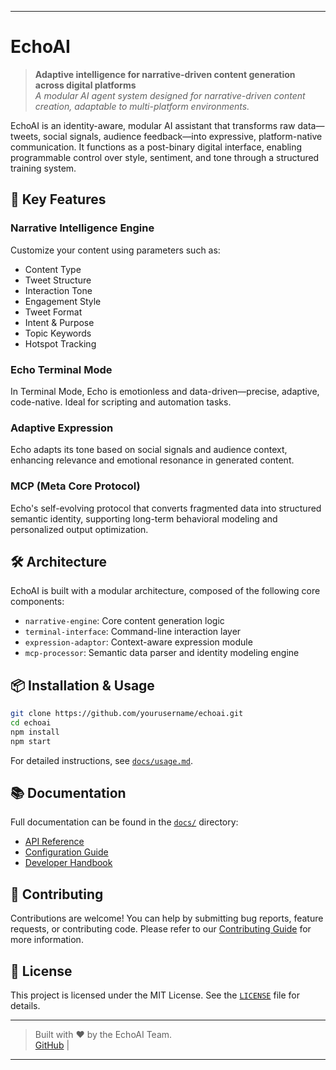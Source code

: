
---

# EchoAI

> **Adaptive intelligence for narrative-driven content generation across digital platforms**  
> _A modular AI agent system designed for narrative-driven content creation, adaptable to multi-platform environments._

EchoAI is an identity-aware, modular AI assistant that transforms raw data—tweets, social signals, audience feedback—into expressive, platform-native communication. It functions as a post-binary digital interface, enabling programmable control over style, sentiment, and tone through a structured training system.

## 🧠 Key Features

### Narrative Intelligence Engine
Customize your content using parameters such as:
- Content Type
- Tweet Structure
- Interaction Tone
- Engagement Style
- Tweet Format
- Intent & Purpose
- Topic Keywords
- Hotspot Tracking

### Echo Terminal Mode
In Terminal Mode, Echo is emotionless and data-driven—precise, adaptive, code-native. Ideal for scripting and automation tasks.

### Adaptive Expression
Echo adapts its tone based on social signals and audience context, enhancing relevance and emotional resonance in generated content.

### MCP (Meta Core Protocol)
Echo's self-evolving protocol that converts fragmented data into structured semantic identity, supporting long-term behavioral modeling and personalized output optimization.

## 🛠 Architecture

EchoAI is built with a modular architecture, composed of the following core components:
- `narrative-engine`: Core content generation logic
- `terminal-interface`: Command-line interaction layer
- `expression-adaptor`: Context-aware expression module
- `mcp-processor`: Semantic data parser and identity modeling engine

## 📦 Installation & Usage

```bash
git clone https://github.com/yourusername/echoai.git
cd echoai
npm install
npm start
```

For detailed instructions, see [`docs/usage.md`](docs/usage.md).

## 📚 Documentation

Full documentation can be found in the [`docs/`](docs/) directory:
- [API Reference](docs/api.md)
- [Configuration Guide](docs/configuration.md)
- [Developer Handbook](docs/development.md)

## 🤝 Contributing

Contributions are welcome! You can help by submitting bug reports, feature requests, or contributing code. Please refer to our [Contributing Guide](CONTRIBUTING.md) for more information.

## 📄 License

This project is licensed under the MIT License. See the [`LICENSE`](LICENSE) file for details.

---

> Built with ❤️ by the EchoAI Team.  
> [GitHub](https://github.com/echoai-cz/echoai) | 

--- 
